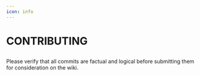 ```yaml
---
icon: info
---
```


# CONTRIBUTING

##

Please verify that all commits are factual and logical before submitting them for consideration on the wiki.
